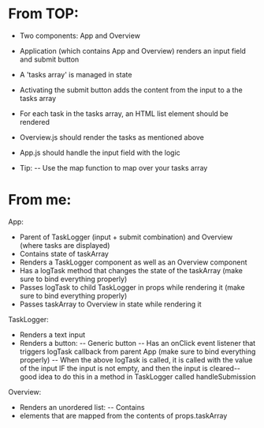 # From TOP:

- Two components: App and Overview
- Application (which contains App and Overview) renders an input field and submit button
- A 'tasks array' is managed in state
- Activating the submit button adds the content from the input to a the tasks array
- For each task in the tasks array, an HTML list element should be rendered
- Overview.js should render the tasks as mentioned above
- App.js should handle the input field with the logic

- Tip:
-- Use the map function to map over your tasks array

# From me:

App:
- Parent of TaskLogger (input + submit combination) and Overview (where tasks are displayed)
- Contains state of taskArray
- Renders a TaskLogger component as well as an Overview component
- Has a logTask method that changes the state of the taskArray (make sure to bind everything properly)
- Passes logTask to child TaskLogger in props while rendering it (make sure to bind everything properly)
- Passes taskArray to Overview in state while rendering it

TaskLogger:
- Renders a text input
- Renders a button:
-- Generic button
-- Has an onClick event listener that triggers logTask callback from parent App (make sure to bind everything properly)
-- When the above logTask is called, it is called with the value of the input IF the input is not empty, and then the input is cleared--good idea to do this in a method in TaskLogger called handleSubmission

Overview:
- Renders an unordered list:
-- Contains <li> elements that are mapped from the contents of props.taskArray